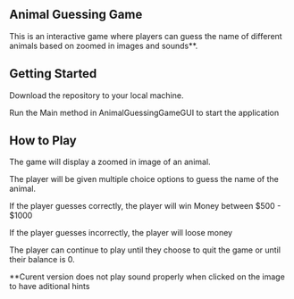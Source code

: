 ## Animal Guessing Game

This is an interactive game where players can guess the name of different animals based on zoomed in images and sounds**.


## Getting Started
Download the repository to your local machine.

Run the Main method in AnimalGuessingGameGUI to start the application 

## How to Play

The game will display a zoomed in image of an animal.

The player will be given multiple choice options to guess the name of the animal.

If the player guesses correctly, the player will win Money between $500 - $1000

If the player guesses incorrectly, the player will loose money 

The player can continue to play until they choose to quit the game or until their balance is 0.


**Curent version does not play sound properly when clicked on the image to have aditional hints
